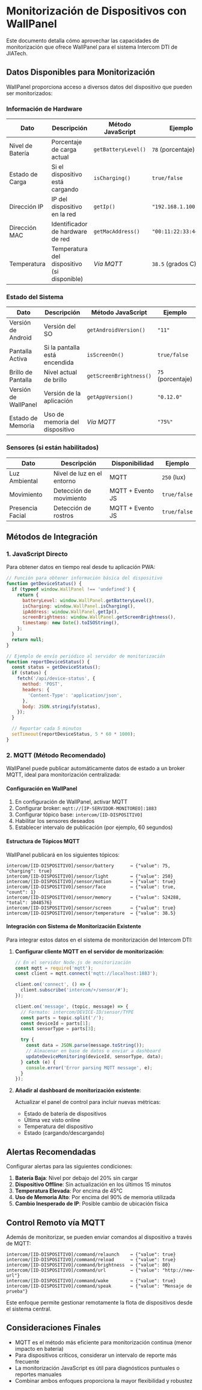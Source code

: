# Monitorización de Dispositivos con WallPanel

Este documento detalla cómo aprovechar las capacidades de monitorización que ofrece WallPanel para el sistema Intercom DTI de JIATech.

## Datos Disponibles para Monitorización

WallPanel proporciona acceso a diversos datos del dispositivo que pueden ser monitorizados:

### Información de Hardware

| Dato             | Descripción                                 | Método JavaScript   | Ejemplo               |
| ---------------- | ------------------------------------------- | ------------------- | --------------------- |
| Nivel de Batería | Porcentaje de carga actual                  | `getBatteryLevel()` | `78` (porcentaje)     |
| Estado de Carga  | Si el dispositivo está cargando             | `isCharging()`      | `true/false`          |
| Dirección IP     | IP del dispositivo en la red                | `getIp()`           | `"192.168.1.100"`     |
| Dirección MAC    | Identificador de hardware de red            | `getMacAddress()`   | `"00:11:22:33:44:55"` |
| Temperatura      | Temperatura del dispositivo (si disponible) | _Vía MQTT_          | `38.5` (grados C)     |

### Estado del Sistema

| Dato                 | Descripción                    | Método JavaScript       | Ejemplo           |
| -------------------- | ------------------------------ | ----------------------- | ----------------- |
| Versión de Android   | Versión del SO                 | `getAndroidVersion()`   | `"11"`            |
| Pantalla Activa      | Si la pantalla está encendida  | `isScreenOn()`          | `true/false`      |
| Brillo de Pantalla   | Nivel actual de brillo         | `getScreenBrightness()` | `75` (porcentaje) |
| Versión de WallPanel | Versión de la aplicación       | `getAppVersion()`       | `"0.12.0"`        |
| Estado de Memoria    | Uso de memoria del dispositivo | _Vía MQTT_              | `"75%"`           |

### Sensores (si están habilitados)

| Dato             | Descripción                | Disponibilidad   | Ejemplo      |
| ---------------- | -------------------------- | ---------------- | ------------ |
| Luz Ambiental    | Nivel de luz en el entorno | MQTT             | `250` (lux)  |
| Movimiento       | Detección de movimiento    | MQTT + Evento JS | `true/false` |
| Presencia Facial | Detección de rostros       | MQTT + Evento JS | `true/false` |

## Métodos de Integración

### 1. JavaScript Directo

Para obtener datos en tiempo real desde tu aplicación PWA:

```javascript
// Función para obtener información básica del dispositivo
function getDeviceStatus() {
  if (typeof window.WallPanel !== 'undefined') {
    return {
      batteryLevel: window.WallPanel.getBatteryLevel(),
      isCharging: window.WallPanel.isCharging(),
      ipAddress: window.WallPanel.getIp(),
      screenBrightness: window.WallPanel.getScreenBrightness(),
      timestamp: new Date().toISOString(),
    };
  }
  return null;
}

// Ejemplo de envío periódico al servidor de monitorización
function reportDeviceStatus() {
  const status = getDeviceStatus();
  if (status) {
    fetch('/api/device-status', {
      method: 'POST',
      headers: {
        'Content-Type': 'application/json',
      },
      body: JSON.stringify(status),
    });
  }

  // Reportar cada 5 minutos
  setTimeout(reportDeviceStatus, 5 * 60 * 1000);
}
```

### 2. MQTT (Método Recomendado)

WallPanel puede publicar automáticamente datos de estado a un broker MQTT, ideal para monitorización centralizada:

#### Configuración en WallPanel

1. En configuración de WallPanel, activar MQTT
2. Configurar broker: `mqtt://[IP-SERVIDOR-MONITOREO]:1883`
3. Configurar tópico base: `intercom/[ID-DISPOSITIVO]`
4. Habilitar los sensores deseados
5. Establecer intervalo de publicación (por ejemplo, 60 segundos)

#### Estructura de Tópicos MQTT

WallPanel publicará en los siguientes tópicos:

```
intercom/[ID-DISPOSITIVO]/sensor/battery      → {"value": 75, "charging": true}
intercom/[ID-DISPOSITIVO]/sensor/light        → {"value": 250}
intercom/[ID-DISPOSITIVO]/sensor/motion       → {"value": true}
intercom/[ID-DISPOSITIVO]/sensor/face         → {"value": true, "count": 1}
intercom/[ID-DISPOSITIVO]/sensor/memory       → {"value": 524288, "total": 1048576}
intercom/[ID-DISPOSITIVO]/sensor/screen       → {"value": true}
intercom/[ID-DISPOSITIVO]/sensor/temperature  → {"value": 38.5}
```

#### Integración con Sistema de Monitorización Existente

Para integrar estos datos en el sistema de monitorización del Intercom DTI:

1. **Configurar cliente MQTT en el servidor de monitorización**:

   ```javascript
   // En el servidor Node.js de monitorización
   const mqtt = require('mqtt');
   const client = mqtt.connect('mqtt://localhost:1883');

   client.on('connect', () => {
     client.subscribe('intercom/+/sensor/#');
   });

   client.on('message', (topic, message) => {
     // Formato: intercom/DEVICE-ID/sensor/TYPE
     const parts = topic.split('/');
     const deviceId = parts[1];
     const sensorType = parts[3];

     try {
       const data = JSON.parse(message.toString());
       // Almacenar en base de datos o enviar a dashboard
       updateDeviceMonitoring(deviceId, sensorType, data);
     } catch (e) {
       console.error('Error parsing MQTT message', e);
     }
   });
   ```

2. **Añadir al dashboard de monitorización existente**:

   Actualizar el panel de control para incluir nuevas métricas:

   - Estado de batería de dispositivos
   - Última vez visto online
   - Temperatura del dispositivo
   - Estado (cargando/descargando)

## Alertas Recomendadas

Configurar alertas para las siguientes condiciones:

1. **Batería Baja**: Nivel por debajo del 20% sin cargar
2. **Dispositivo Offline**: Sin actualización en los últimos 15 minutos
3. **Temperatura Elevada**: Por encima de 45°C
4. **Uso de Memoria Alto**: Por encima del 90% de memoria utilizada
5. **Cambio Inesperado de IP**: Posible cambio de ubicación física

## Control Remoto vía MQTT

Además de monitorizar, se pueden enviar comandos al dispositivo a través de MQTT:

```
intercom/[ID-DISPOSITIVO]/command/relaunch    → {"value": true}
intercom/[ID-DISPOSITIVO]/command/reload      → {"value": true}
intercom/[ID-DISPOSITIVO]/command/brightness  → {"value": 80}
intercom/[ID-DISPOSITIVO]/command/url         → {"value": "http://new-url"}
intercom/[ID-DISPOSITIVO]/command/wake        → {"value": true}
intercom/[ID-DISPOSITIVO]/command/speak       → {"value": "Mensaje de prueba"}
```

Este enfoque permite gestionar remotamente la flota de dispositivos desde el sistema central.

## Consideraciones Finales

- MQTT es el método más eficiente para monitorización continua (menor impacto en batería)
- Para dispositivos críticos, considerar un intervalo de reporte más frecuente
- La monitorización JavaScript es útil para diagnósticos puntuales o reportes manuales
- Combinar ambos enfoques proporciona la mayor flexibilidad y robustez
